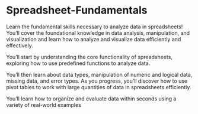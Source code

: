 # Spreadsheet-Fundamentals
Learn the fundamental skills necessary to analyze data in spreadsheets! You’ll cover the foundational knowledge in data analysis, manipulation, and visualization and learn how to analyze and visualize data efficiently and effectively. 

You’ll start by understanding the core functionality of spreadsheets, exploring how to use predefined functions to analyze data. 

You’ll then learn about data types, manipulation of numeric and logical data, missing data, and error types.
As you progress, you’ll discover how to use pivot tables to work with large quantities of data in spreadsheets efficiently. 

You’ll learn how to organize and evaluate data within seconds using a variety of real-world examples
